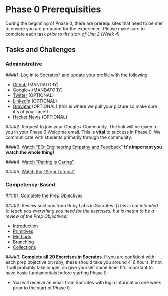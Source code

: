 # Phase 0 Prerequisities

During the beginning of Phase 0, there are prerequisites that need to be met to ensure you are prepared for the experience. Please make sure to complete each task *prior to the start of Unit 2 (Week 4)*

## Tasks and Challenges

### Administrative
####1. Log in to [Socrates*](https://socrates.devbootcamp.com/) and update your profile with the following:
   - [Github](https://github.com/) (MANDATORY)
   - [Google+](https://plus.google.com) (MANDATORY)
   - [Twitter](https://twitter.com/) (OPTIONAL)
   - [LinkedIn](https://www.linkedin.com/) (OPTIONAL)
   - [Gravatar](http://en.gravatar.com/) (OPTIONAL) (this is where we pull your picture so make sure it's of your face!)
   - [Hacker News](https://news.ycombinator.com/) (OPTIONAL)

####2. Request to join your Google+ Community. The link will be given to you in your Phase 0 Welcome email. 
This is **vital** to success in Phase 0. We communicate with students primarily through the community.

####3. [Watch "EQ: Engineering Empathy and Feedback"](http://vimeo.com/76762772) **It's important you watch the whole thing!**

####4. [Watch "Pairing is Caring"](https://vimeo.com/76662569)

####5. [Watch the "Stypi Tutorial"](https://vimeo.com/76870082)

### Competency-Based

####1. Complete the [Prep Objectives](prep-competencies.md)

####2. Review sections from Ruby Labs in Socrates. *(This is not intended to teach you everything you need for the exercises, but is meant to be a review of the Prep Objectives)*
   - [Introduction](https://socrates.devbootcamp.com/labs/ruby/introduction)
   - [Primitives](https://socrates.devbootcamp.com/labs/ruby/primitives/)
   - [Methods](https://socrates.devbootcamp.com/labs/ruby/methods/)
   - [Branching](https://socrates.devbootcamp.com/labs/ruby/branching)
   - [Collections](https://socrates.devbootcamp.com/labs/ruby/collections/)

####3. **Complete all 20 Exercises in [Socrates](https://socrates.devbootcamp.com/exercises)**. 
If you are confident with each prep objective on ruby, these should take you around 4-6 hours. If not, it will probably take longer, so give yourself some time. It's important to have basic fundamentals before starting Phase 0. 



* You will receive an email from Socrates with login information one week prior to the start of Phase 0.